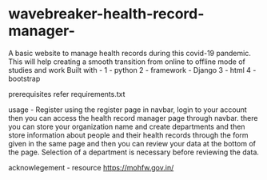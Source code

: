 # wavebreaker-health-record-manager-
A basic website to manage health records during this covid-19 pandemic. This will help creating a smooth transition from online to offline mode of studies and work
Built with - 
1 - python
2 - framework - Django
3 - html
4 - bootstrap

prerequisites
refer requirements.txt

usage - Register using the register page in navbar, login to your account then you can access the health record manager page through navbar. there you can store your organization name and create departments and then store information about people and their health records through the form given in the same page and then you can review your data at the bottom of the page. Selection of a department is necessary before reviewing the data.

acknowlegement - 
resource
https://mohfw.gov.in/
